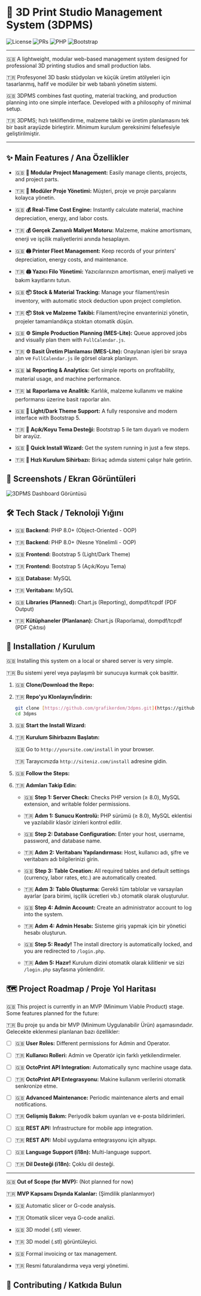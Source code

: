 # 🧩 3D Print Studio Management System (3DPMS)

![License](https://img.shields.io/badge/lisans-MIT-blue.svg)
![PRs](https://img.shields.io/badge/PRs-welcome-brightgreen.svg)
![PHP](https://img.shields.io/badge/PHP-8.0%2B-blueviolet.svg)
![Bootstrap](https://img.shields.io/badge/Bootstrap-5-purple.svg)

---

🇬🇧 A lightweight, modular web-based management system designed for professional 3D printing studios and small production labs.

🇹🇷 Profesyonel 3D baskı stüdyoları ve küçük üretim atölyeleri için tasarlanmış, hafif ve modüler bir web tabanlı yönetim sistemi.

🇬🇧 3DPMS combines fast quoting, material tracking, and production planning into one simple interface. Developed with a philosophy of minimal setup.

🇹🇷 3DPMS; hızlı tekliflendirme, malzeme takibi ve üretim planlamasını tek bir basit arayüzde birleştirir. Minimum kurulum gereksinimi felsefesiyle geliştirilmiştir.

---

## ✨ Main Features / Ana Özellikler

* 🇬🇧 **🧩 Modular Project Management:** Easily manage clients, projects, and project parts.
* 🇹🇷 **🧩 Modüler Proje Yönetimi:** Müşteri, proje ve proje parçalarını kolayca yönetin.

* 🇬🇧 **💰 Real-Time Cost Engine:** Instantly calculate material, machine depreciation, energy, and labor costs.
* 🇹🇷 **💰 Gerçek Zamanlı Maliyet Motoru:** Malzeme, makine amortismanı, enerji ve işçilik maliyetlerini anında hesaplayın.

* 🇬🇧 **🖨️ Printer Fleet Management:** Keep records of your printers' depreciation, energy costs, and maintenance.
* 🇹🇷 **🖨️ Yazıcı Filo Yönetimi:** Yazıcılarınızın amortisman, enerji maliyeti ve bakım kayıtlarını tutun.

* 🇬🇧 **📦 Stock & Material Tracking:** Manage your filament/resin inventory, with automatic stock deduction upon project completion.
* 🇹🇷 **📦 Stok ve Malzeme Takibi:** Filament/reçine envanterinizi yönetin, projeler tamamlandıkça stoktan otomatik düşün.

* 🇬🇧 **⚙️ Simple Production Planning (MES-Lite):** Queue approved jobs and visually plan them with `FullCalendar.js`.
* 🇹🇷 **⚙️ Basit Üretim Planlaması (MES-Lite):** Onaylanan işleri bir sıraya alın ve `FullCalendar.js` ile görsel olarak planlayın.

* 🇬🇧 **📊 Reporting & Analytics:** Get simple reports on profitability, material usage, and machine performance.
* 🇹🇷 **📊 Raporlama ve Analitik:** Karlılık, malzeme kullanımı ve makine performansı üzerine basit raporlar alın.

* 🇬🇧 **🌙 Light/Dark Theme Support:** A fully responsive and modern interface with Bootstrap 5.
* 🇹🇷 **🌙 Açık/Koyu Tema Desteği:** Bootstrap 5 ile tam duyarlı ve modern bir arayüz.

* 🇬🇧 **🚀 Quick Install Wizard:** Get the system running in just a few steps.
* 🇹🇷 **🚀 Hızlı Kurulum Sihirbazı:** Birkaç adımda sistemi çalışır hale getirin.

## 📸 Screenshots / Ekran Görüntüleri
![3DPMS Dashboard Görüntüsü](https://github.com/user-attachments/assets/1fc9d76c-bf04-4bd1-8d13-bd79493a177b)

## 🛠️ Tech Stack / Teknoloji Yığını

* 🇬🇧 **Backend:** PHP 8.0+ (Object-Oriented - OOP)
* 🇹🇷 **Backend:** PHP 8.0+ (Nesne Yönelimli - OOP)

* 🇬🇧 **Frontend:** Bootstrap 5 (Light/Dark Theme)
* 🇹🇷 **Frontend:** Bootstrap 5 (Açık/Koyu Tema)

* 🇬🇧 **Database:** MySQL
* 🇹🇷 **Veritabanı:** MySQL

* 🇬🇧 **Libraries (Planned):** Chart.js (Reporting), dompdf/tcpdf (PDF Output)
* 🇹🇷 **Kütüphaneler (Planlanan):** Chart.js (Raporlama), dompdf/tcpdf (PDF Çıktısı)

## 🚀 Installation / Kurulum

🇬🇧 Installing this system on a local or shared server is very simple.

🇹🇷 Bu sistemi yerel veya paylaşımlı bir sunucuya kurmak çok basittir.

1.  🇬🇧 **Clone/Download the Repo:**
2.  🇹🇷 **Repo'yu Klonlayın/İndirin:**
    ```bash
    git clone [https://github.com/grafikerdem/3dpms.git](https://github.com/grafikerdem/3dpms.git)
    cd 3dpms
    ```

3.  🇬🇧 **Start the Install Wizard:**
4.  🇹🇷 **Kurulum Sihirbazını Başlatın:**

    🇬🇧 Go to `http://yoursite.com/install` in your browser.
    
    🇹🇷 Tarayıcınızda `http://siteniz.com/install` adresine gidin.

5.  🇬🇧 **Follow the Steps:**
6.  🇹🇷 **Adımları Takip Edin:**
    * 🇬🇧 **Step 1: Server Check:** Checks PHP version (≥ 8.0), MySQL extension, and writable folder permissions.
    * 🇹🇷 **Adım 1: Sunucu Kontrolü:** PHP sürümü (≥ 8.0), MySQL eklentisi ve yazılabilir klasör izinleri kontrol edilir.
    
    * 🇬🇧 **Step 2: Database Configuration:** Enter your host, username, password, and database name.
    * 🇹🇷 **Adım 2: Veritabanı Yapılandırması:** Host, kullanıcı adı, şifre ve veritabanı adı bilgilerinizi girin.
    
    * 🇬🇧 **Step 3: Table Creation:** All required tables and default settings (currency, labor rates, etc.) are automatically created.
    * 🇹🇷 **Adım 3: Tablo Oluşturma:** Gerekli tüm tablolar ve varsayılan ayarlar (para birimi, işçilik ücretleri vb.) otomatik olarak oluşturulur.
    
    * 🇬🇧 **Step 4: Admin Account:** Create an administrator account to log into the system.
    * 🇹🇷 **Adım 4: Admin Hesabı:** Sisteme giriş yapmak için bir yönetici hesabı oluşturun.
    
    * 🇬🇧 **Step 5: Ready!** The install directory is automatically locked, and you are redirected to `/login.php`.
    * 🇹🇷 **Adım 5: Hazır!** Kurulum dizini otomatik olarak kilitlenir ve sizi `/login.php` sayfasına yönlendirir.

## 🗺️ Project Roadmap / Proje Yol Haritası

🇬🇧 This project is currently in an MVP (Minimum Viable Product) stage. Some features planned for the future:

🇹🇷 Bu proje şu anda bir MVP (Minimum Uygulanabilir Ürün) aşamasındadır. Gelecekte eklenmesi planlanan bazı özellikler:

* [ ] 🇬🇧 **User Roles:** Different permissions for Admin and Operator.
* [ ] 🇹🇷 **Kullanıcı Rolleri:** Admin ve Operatör için farklı yetkilendirmeler.

* [ ] 🇬🇧 **OctoPrint API Integration:** Automatically sync machine usage data.
* [ ] 🇹🇷 **OctoPrint API Entegrasyonu:** Makine kullanım verilerini otomatik senkronize etme.

* [ ] 🇬🇧 **Advanced Maintenance:** Periodic maintenance alerts and email notifications.
* [ ] 🇹🇷 **Gelişmiş Bakım:** Periyodik bakım uyarıları ve e-posta bildirimleri.

* [ ] 🇬🇧 **REST API:** Infrastructure for mobile app integration.
* [ ] 🇹🇷 **REST API:** Mobil uygulama entegrasyonu için altyapı.

* [ ] 🇬🇧 **Language Support (i18n):** Multi-language support.
* [ ] 🇹🇷 **Dil Desteği (i18n):** Çoklu dil desteği.

---

🇬🇧 **Out of Scope (for MVP):** (Not planned for now)

🇹🇷 **MVP Kapsamı Dışında Kalanlar:** (Şimdilik planlanmıyor)

* 🇬🇧 Automatic slicer or G-code analysis.
* 🇹🇷 Otomatik slicer veya G-code analizi.

* 🇬🇧 3D model (.stl) viewer.
* 🇹🇷 3D model (.stl) görüntüleyici.

* 🇬🇧 Formal invoicing or tax management.
* 🇹🇷 Resmi faturalandırma veya vergi yönetimi.

## 🤝 Contributing / Katkıda Bulun
